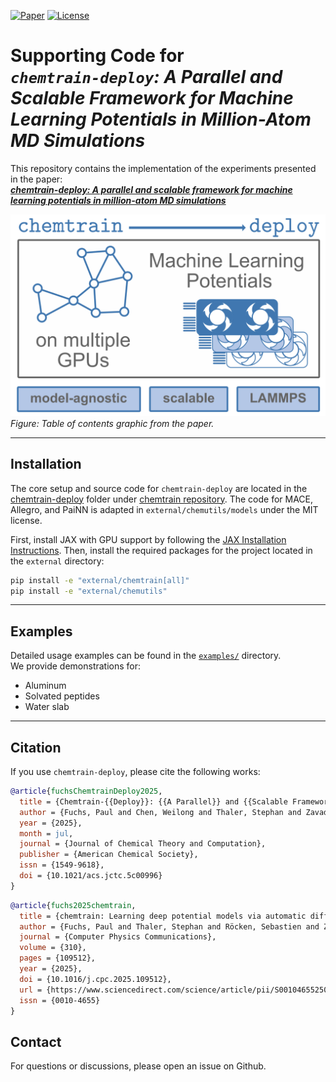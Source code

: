 [![Paper](https://img.shields.io/badge/doi-10.1021%2Facs.jctc.5c00996-green)](https://doi.org/10.1021/acs.jctc.5c00996) [![License](https://img.shields.io/badge/License-MIT-blue.svg)](https://opensource.org/license/mit)

# Supporting Code for <br>_``chemtrain-deploy``: A Parallel and Scalable Framework for Machine Learning Potentials in Million-Atom MD Simulations_


This repository contains the implementation of the experiments presented in the paper:  
[**_chemtrain-deploy: A parallel and scalable framework for machine learning potentials in million-atom MD simulations_**](https://arxiv.org/abs/2506.04055)

![TOC figure](toc.png)  
_Figure: Table of contents graphic from the paper._

---

## Installation

The core setup and source code for `chemtrain-deploy` are located in the [chemtrain-deploy](https://github.com/tummfm/chemtrain/tree/main/chemtrain-deploy) folder under [chemtrain repository](https://github.com/tummfm/chemtrain).
The code for MACE, Allegro, and PaiNN is adapted in `external/chemutils/models` under the MIT license.

First, install JAX with GPU support by following the [JAX Installation Instructions](https://docs.jax.dev/en/latest/installation.html).
Then, install the required packages for the project located in the `external` directory:

```bash
pip install -e "external/chemtrain[all]"
pip install -e "external/chemutils"
```

---

## Examples

Detailed usage examples can be found in the [`examples/`](examples/) directory.  
We provide demonstrations for:

- Aluminum
- Solvated peptides
- Water slab

---

## Citation

If you use `chemtrain-deploy`, please cite the following works:

```bibtex
@article{fuchsChemtrainDeploy2025,
  title = {Chemtrain-{{Deploy}}: {{A Parallel}} and {{Scalable Framework}} for {{Machine Learning Potentials}} in {{Million-Atom MD Simulations}}},
  author = {Fuchs, Paul and Chen, Weilong and Thaler, Stephan and Zavadlav, Julija},
  year = {2025},
  month = jul,
  journal = {Journal of Chemical Theory and Computation},
  publisher = {American Chemical Society},
  issn = {1549-9618},
  doi = {10.1021/acs.jctc.5c00996}
}

```
```bibtex
@article{fuchs2025chemtrain,
  title = {chemtrain: Learning deep potential models via automatic differentiation and statistical physics},
  author = {Fuchs, Paul and Thaler, Stephan and Röcken, Sebastien and Zavadlav, Julija},
  journal = {Computer Physics Communications},
  volume = {310},
  pages = {109512},
  year = {2025},
  doi = {10.1016/j.cpc.2025.109512},
  url = {https://www.sciencedirect.com/science/article/pii/S0010465525000153},
  issn = {0010-4655}
}
```

## Contact
For questions or discussions, please open an issue on Github.
